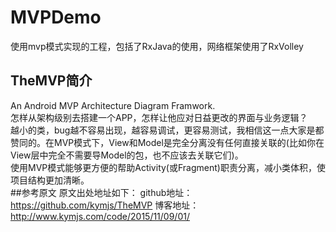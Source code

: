 # MVPDemo



使用mvp模式实现的工程，包括了RxJava的使用，网络框架使用了RxVolley
## TheMVP简介
An Android MVP Architecture Diagram Framwork.      
怎样从架构级别去搭建一个APP，怎样让他应对日益更改的界面与业务逻辑？        
越小的类，bug越不容易出现，越容易调试，更容易测试，我相信这一点大家是都赞同的。在MVP模式下，View和Model是完全分离没有任何直接关联的(比如你在View层中完全不需要导Model的包，也不应该去关联它们)。      
使用MVP模式能够更方便的帮助Activity(或Fragment)职责分离，减小类体积，使项目结构更加清晰。           
##参考原文
原文出处地址如下：
github地址：https://github.com/kymjs/TheMVP
博客地址：http://www.kymjs.com/code/2015/11/09/01/
